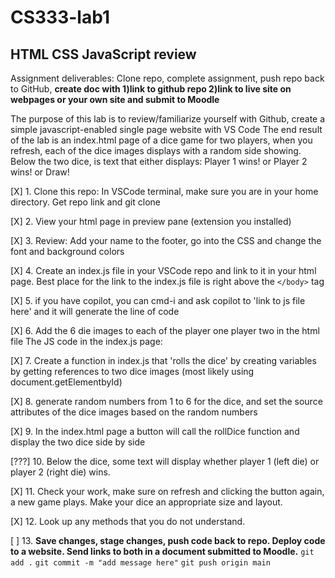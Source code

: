 # CS333-lab1
## HTML CSS JavaScript review
Assignment deliverables: Clone repo, complete assignment, push repo back to GitHub, <b>create doc with 1)link to github repo 2)link to live site on webpages or your own site and submit to Moodle</b>

The purpose of this lab is to review/familiarize yourself with Github, create a simple javascript-enabled single page website with VS Code
The end result of the lab is an index.html page of a dice game for two players, when you refresh, each of the dice images displays with a random side showing. Below the two dice, is text that either displays: Player 1 wins! or Player 2 wins! or Draw!

[X] 1. Clone this repo: In VSCode terminal, make sure you are in your home directory. Get repo link and git clone <repo link>

[X] 2. View your html page in preview pane (extension you installed)

[X] 3. Review: Add your name to the footer, go into the CSS and change the font and background colors

[X] 4. Create an index.js file in your VSCode repo and link to it in your html page. Best place for the link to the index.js file is right above the `</body>` tag

[X] 5. if you have copilot, you can cmd-i and ask copilot to 'link to js file here' and it will generate the line of code

[X] 6. Add the 6 die images to each of the player one player two in the html file
The JS code in the index.js page:

[X] 7. Create a function in index.js that 'rolls the dice' by creating variables by getting references to two dice images (most likely using document.getElementbyId)

[X] 8. generate random numbers from 1 to 6 for the dice, and set the source attributes of the dice images based on the random numbers

[X] 9. In the index.html page a button will call the rollDice function and display the two dice side by side

[???] 10. Below the dice, some text will display whether player 1 (left die) or player 2 (right die) wins.

[X] 11. Check your work, make sure on refresh and clicking the button again, a new game plays. Make your dice an appropriate size and layout.

[X] 12. Look up any methods that you do not understand.

[ ] 13. <b> Save changes, stage changes, push code back to repo. Deploy code to a website. Send links to both in a document submitted to Moodle.</b>
`git add .`
`git commit -m "add message here"`
`git push origin main`

